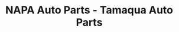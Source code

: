 ---
title: "NAPA Auto Parts - Tamaqua Auto Parts"
url: /tamaqua/napa-auto-parts-tamaqua-auto-parts/
shop: car parts
---